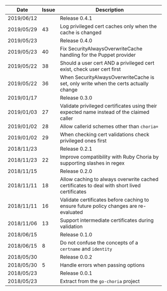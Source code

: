 |Date      |Issue |Description                                                                                              |
|----------|------|---------------------------------------------------------------------------------------------------------|
|2019/06/12|      |Release 0.4.1                                                                                            |
|2019/05/29|43    |Log privileged cert caches only when the cache is changed                                                |
|2019/05/23|      |Release 0.4.0                                                                                            |
|2019/05/23|40    |Fix SecurityAlwaysOverwriteCache handling for the Puppet provider                                        |
|2019/05/22|38    |Should a user cert AND a privileged cert exist, check user cert first                                    |
|2019/05/22|36    |When SecurityAlwaysOverwriteCache is set, only write when the certs actually change                      |
|2019/01/17|      |Release 0.3.0                                                                                            |
|2019/01/03|27    |Validate privileged certificates using their expected name instead of the claimed caller                 |
|2019/01/02|28    |Allow callerid schemes other than `choria=`                                                              |
|2019/01/02|29    |When checking cert validations check privileged ones first                                               |
|2018/11/23|      |Release 0.2.1                                                                                            |
|2018/11/23|22    |Improve compatibility with Ruby Choria by supporting slashes in regex                                    |
|2018/11/15|      |Release 0.2.0                                                                                            |
|2018/11/11|18    |Allow caching to always overwrite cached certificates to deal with short lived certificates              |
|2018/11/11|16    |Validate certificates before caching to ensure future policy changes are re-evaluated                    |
|2018/11/06|13    |Support intermediate certificates during validation                                                      |
|2018/06/15|      |Release 0.1.0                                                                                            |
|2018/06/15|8     |Do not confuse the concepts of a `certname` and `identity`                                               |
|2018/05/30|      |Release 0.0.2                                                                                            |
|2018/05/30|5     |Handle errors when passing options                                                                       |
|2018/05/23|      |Release 0.0.1                                                                                            |
|2018/05/23|      |Extract from the `go-choria` project                                                                     |